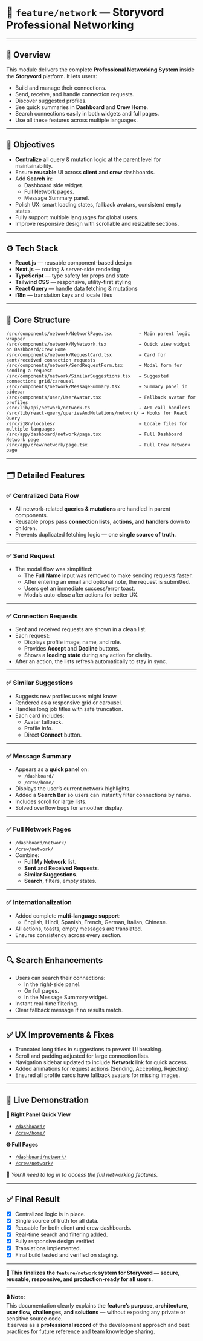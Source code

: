 # 📂 `feature/network` — Storyvord Professional Networking

---

## 🚀 Overview

This module delivers the complete **Professional Networking System** inside the **Storyvord** platform. It lets users:

- Build and manage their connections.
- Send, receive, and handle connection requests.
- Discover suggested profiles.
- See quick summaries in **Dashboard** and **Crew Home**.
- Search connections easily in both widgets and full pages.
- Use all these features across multiple languages.

---

## 🎯 Objectives

- **Centralize** all query & mutation logic at the parent level for maintainability.
- Ensure **reusable** UI across **client** and **crew** dashboards.
- Add **Search** in:
  - Dashboard side widget.
  - Full Network pages.
  - Message Summary panel.
- Polish UX: smart loading states, fallback avatars, consistent empty states.
- Fully support multiple languages for global users.
- Improve responsive design with scrollable and resizable sections.

---

## ⚙️ Tech Stack

- **React.js** — reusable component-based design
- **Next.js** — routing & server-side rendering
- **TypeScript** — type safety for props and state
- **Tailwind CSS** — responsive, utility-first styling
- **React Query** — handle data fetching & mutations
- **i18n** — translation keys and locale files

---

## 📁 Core Structure

```
/src/components/network/NetworkPage.tsx          → Main parent logic wrapper
/src/components/network/MyNetwork.tsx            → Quick view widget on Dashboard/Crew Home
/src/components/network/RequestCard.tsx          → Card for sent/received connection requests
/src/components/network/SendRequestForm.tsx      → Modal form for sending a request
/src/components/network/SimilarSuggestions.tsx   → Suggested connections grid/carousel
/src/components/network/MessageSummary.tsx       → Summary panel in sidebar
/src/components/user/UserAvatar.tsx              → Fallback avatar for profiles
/src/lib/api/network/network.ts                  → API call handlers
/src/lib/react-query/queriesAndMutations/network/ → Hooks for React Query
/src/i18n/locales/                               → Locale files for multiple languages
/src/app/dashboard/network/page.tsx              → Full Dashboard Network page
/src/app/crew/network/page.tsx                   → Full Crew Network page
```

---

## 🗂️ Detailed Features

### ✅ **Centralized Data Flow**

- All network-related **queries & mutations** are handled in parent components.
- Reusable props pass **connection lists**, **actions**, and **handlers** down to children.
- Prevents duplicated fetching logic — one **single source of truth**.

---

### ✅ **Send Request**

- The modal flow was simplified:
  - The **Full Name** input was removed to make sending requests faster.
  - After entering an email and optional note, the request is submitted.
  - Users get an immediate success/error toast.
  - Modals auto-close after actions for better UX.

---

### ✅ **Connection Requests**

- Sent and received requests are shown in a clean list.
- Each request:
  - Displays profile image, name, and role.
  - Provides **Accept** and **Decline** buttons.
  - Shows a **loading state** during any action for clarity.
- After an action, the lists refresh automatically to stay in sync.

---

### ✅ **Similar Suggestions**

- Suggests new profiles users might know.
- Rendered as a responsive grid or carousel.
- Handles long job titles with safe truncation.
- Each card includes:
  - Avatar fallback.
  - Profile info.
  - Direct **Connect** button.

---

### ✅ **Message Summary**

- Appears as a **quick panel** on:
  - `/dashboard/`
  - `/crew/home/`
- Displays the user’s current network highlights.
- Added a **Search Bar** so users can instantly filter connections by name.
- Includes scroll for large lists.
- Solved overflow bugs for smoother display.

---

### ✅ **Full Network Pages**

- `/dashboard/network/`  
- `/crew/network/`
- Combine:
  - Full **My Network** list.
  - **Sent** and **Received Requests**.
  - **Similar Suggestions**.
  - **Search**, filters, empty states.

---

### ✅ **Internationalization**

- Added complete **multi-language support**:
  - English, Hindi, Spanish, French, German, Italian, Chinese.
- All actions, toasts, empty messages are translated.
- Ensures consistency across every section.

---

## 🔍 Search Enhancements

- Users can search their connections:
  - In the right-side panel.
  - On full pages.
  - In the Message Summary widget.
- Instant real-time filtering.
- Clear fallback message if no results match.

---

## ✅ UX Improvements & Fixes

- Truncated long titles in suggestions to prevent UI breaking.
- Scroll and padding adjusted for large connection lists.
- Navigation sidebar updated to include **Network** link for quick access.
- Added animations for request actions (Sending, Accepting, Rejecting).
- Ensured all profile cards have fallback avatars for missing images.

---

## 🔗 Live Demonstration

**📍 Right Panel Quick View**

- [`/dashboard/`](https://dev.storyvord.io/dashboard/)
- [`/crew/home/`](https://dev.storyvord.io/crew/home/)

**🌐 Full Pages**

- [`/dashboard/network/`](https://dev.storyvord.io/dashboard/network/)
- [`/crew/network/`](https://dev.storyvord.io/crew/network/)

🔐 *You’ll need to log in to access the full networking features.*

---

## ✅ Final Result

- [x] Centralized logic is in place.
- [x] Single source of truth for all data.
- [x] Reusable for both client and crew dashboards.
- [x] Real-time search and filtering added.
- [x] Fully responsive design verified.
- [x] Translations implemented.
- [x] Final build tested and verified on staging.

---

**🎉 This finalizes the `feature/network` system for Storyvord — secure, reusable, responsive, and production-ready for all users.**

---

**🔒 Note:**  
This documentation clearly explains the **feature’s purpose, architecture, user flow, challenges, and solutions** — without exposing any private or sensitive source code.  
It serves as a **professional record** of the development approach and best practices for future reference and team knowledge sharing.
